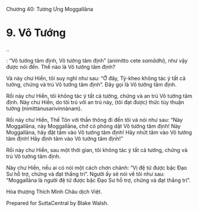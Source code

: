  

Chương 40: Tương Ưng Moggallāna

# 9\. Vô Tướng

..

: “Vô tướng tâm định, Vô tướng tâm định” (animitto cete _samādhi_), như vậy được nói đến. Thế nào là Vô tướng tâm định?

Và này chư Hiền, tôi suy nghĩ như sau: “Ở đây, Tỷ-kheo không tác ý tất cả tướng, chứng và trú Vô tướng tâm định”. Ðây gọi là Vô tướng tâm định.

Rồi này chư Hiền, tôi không tác ý tất cả tướng, chứng và an trú Vô tướng tâm định. Này chư Hiền, do tôi trú với an trú này, (tôi đạt được) thức tùy thuận tướng (nimittànusarivinnànam).

Rồi này chư Hiền, Thế Tôn với thần thông đi đến tôi và nói như sau: “Này Moggallāna, này Moggallāna, chớ có phóng dật Vô tướng tâm định! Này Moggallāna, hãy đặt tâm vào Vô tướng tâm định! Hãy nhứt tâm vào Vô tướng tâm định! Hãy định tâm vào Vô tướng tâm định!”

Rồi này chư Hiền, sau một thời gian, tôi không tác ý tất cả tướng, chứng và trú Vô tướng tâm định.

Này chư Hiền, nếu ai có nói một cách chơn chánh: “Vị đệ tử được bậc Ðạo Sư hỗ trợ, chứng và đạt thắng trí”. Người ấy sẽ nói về tôi như sau: “Moggallāna là người đệ tử được bậc Ðạo Sư hỗ trợ, chứng và đạt thắng trí”.

Hòa thượng Thích Minh Châu dịch Việt.

Prepared for SuttaCentral by Blake Walsh.